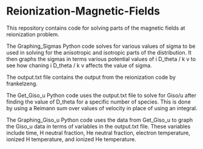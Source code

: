 # Reionization-Magnetic-Fields
This repository contains code for solving parts of the magnetic fields at reionization problem.

The Graphing_Sigmas Python code solves for various values of sigma to be used in solving for the anisotropic and isotropic parts of the distribution.
It then graphs the sigmas in terms various potential values of i D_theta / k v to see how chaning i D_theta / k v affects the value of sigma.

The output.txt file contains the output from the reionization code by frankelzeng.

The Get_Giso_u Python code uses the output.txt file to solve for Giso/u after finding the value of D_theta for a specific number of species. This is done by using a Reimann sum over values of velocity in place of using an integral.

The Graphing_Giso_u Python code uses the data from Get_Giso_u to graph the Giso_u data in terms of variables in the output.txt file. These variables include time, H neutral fraction, He neutral fraction, electron temperature, ionized H temperature, and ionized He temperature.
